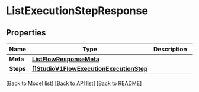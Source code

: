 # ListExecutionStepResponse

## Properties

Name | Type | Description | Notes
------------ | ------------- | ------------- | -------------
**Meta** | [**ListFlowResponseMeta**](ListFlowResponseMeta.md) |  |[optional] 
**Steps** | [**[]StudioV1FlowExecutionExecutionStep**](StudioV1FlowExecutionExecutionStep.md) |  |[optional] 

[[Back to Model list]](../README.md#documentation-for-models) [[Back to API list]](../README.md#documentation-for-api-endpoints) [[Back to README]](../README.md)


